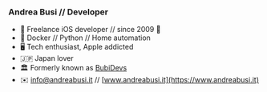 ### Andrea Busi // Developer

- 📱 Freelance iOS developer // since 2009 🏅
- 🔨 Docker // Python // Home automation
- 🖥 Tech enthusiast, Apple addicted
- 🇯🇵 Japan lover
- 🏛 Formerly known as [BubiDevs](https://www.bubidevs.net)
- ✉️ info@andreabusi.it // [www.andreabusi.it](https://www.andreabusi.it)
